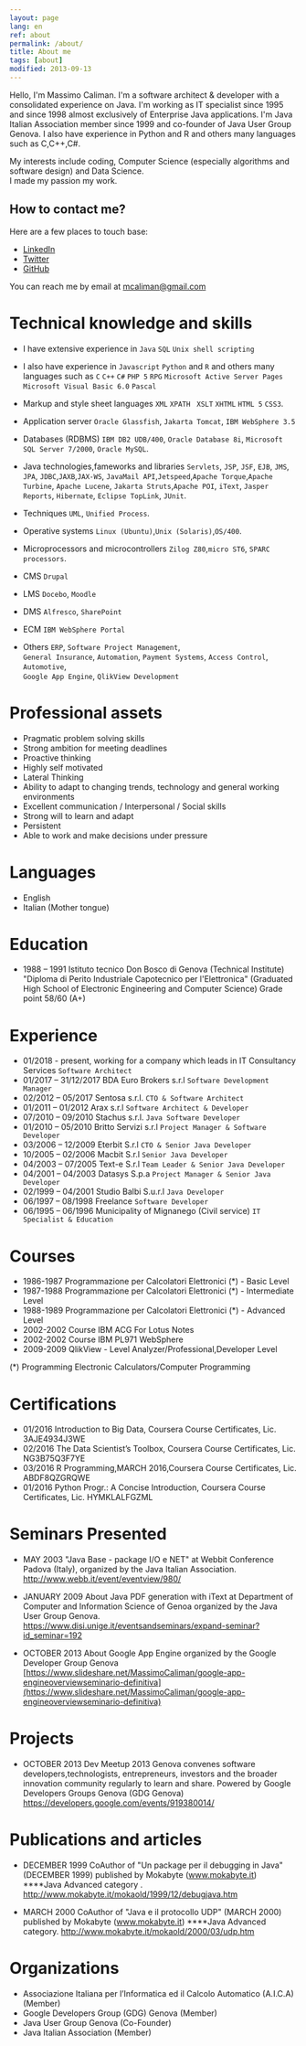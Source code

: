 ```yaml
---
layout: page
lang: en
ref: about
permalink: /about/
title: About me
tags: [about]
modified: 2013-09-13
---
```


Hello, I'm Massimo Caliman. 
I'm a software architect & developer with a consolidated experience on Java.
I'm working as IT specialist since 1995 and since 1998  almost exclusively of Enterprise Java applications. 
I'm Java Italian Association member since 1999 and co-founder of Java User Group Genova.
I also have experience in Python and R and others many languages such as C,C++,C#.

My interests include coding, Computer Science (especially algorithms and software design) and Data Science.  
I made my passion my work.

## How to contact me? 
Here are a few places to touch base:
* [LinkedIn](https://www.linkedin.com/in/mcaliman)
* [Twitter](http://twitter.com/mcaliman)
* [GitHub](https://github.com/mcaliman)

You can reach me by email at [mcaliman@gmail.com](mailto:mcaliman@gmail.com)



# Technical knowledge and skills

* I have extensive experience in `Java` `SQL` `Unix shell scripting`

* I also have experience in `Javascript` `Python` and `R` and others many languages such as `C` `C++` `C#` `PHP 5` `RPG` `Microsoft Active Server Pages` `Microsoft Visual Basic 6.0` `Pascal`

* Markup and style sheet languages 
`XML` `XPATH ` `XSLT` `XHTML` `HTML 5` `CSS3`.
* Application server
`Oracle Glassfish`, `Jakarta Tomcat`, `IBM WebSphere 3.5`

* Databases (RDBMS)
`IBM DB2 UDB/400`, `Oracle Database 8i`, `Microsoft SQL Server 7/2000`, `Oracle MySQL`. 

* Java technologies,fameworks and libraries
`Servlets`, `JSP`, `JSF`, `EJB`, `JMS`, `JPA`, `JDBC`,`JAXB`,`JAX-WS`, `JavaMail API`,`Jetspeed`,`Apache Torque`,`Apache Turbine`, `Apache Lucene`, `Jakarta Struts`,`Apache POI`, `iText`, `Jasper Reports`, `Hibernate`, `Eclipse TopLink`, `JUnit`.

* Techniques
`UML`, `Unified Process`.

* Operative systems
`Linux (Ubuntu)`,`Unix (Solaris)`,`OS/400`.

* Microprocessors and microcontrollers
`Zilog Z80`,`micro ST6`, `SPARC processors`.

* CMS
`Drupal` 
* LMS
`Docebo`, `Moodle`
* DMS 
`Alfresco`, `SharePoint`
* ECM
`IBM WebSphere Portal`   


* Others
`ERP`, `Software Project Management`,  
`General Insurance`, 
`Automation`, 
`Payment Systems`, 
`Access Control`, 
`Automotive`,  
`Google App Engine`, 
`QlikView Development` 

# Professional assets
* Pragmatic problem solving skills 
* Strong ambition for meeting deadlines 
* Proactive thinking 
* Highly self motivated
* Lateral Thinking 
* Ability to adapt to changing trends, technology and general working environments
* Excellent communication / Interpersonal / Social skills 
* Strong will to learn and adapt 
* Persistent 
* Able to work and make decisions under pressure

# Languages
* English
* Italian (Mother tongue)


# Education
* 1988 – 1991 Istituto tecnico Don Bosco di Genova (Technical Institute) 
"Diploma di Perito Industriale Capotecnico per l'Elettronica"
(Graduated High School of Electronic Engineering and Computer Science)
Grade point 58/60 (A+)


# Experience
* 01/2018 - present, working for a company which leads in IT Consultancy Services `Software Architect`
* 01/2017 – 31/12/2017 BDA Euro Brokers s.r.l `Software Development Manager` 
* 02/2012 – 05/2017 Sentosa s.r.l. `CTO & Software Architect` 
* 01/2011 – 01/2012 Arax s.r.l  `Software Architect & Developer `
* 07/2010 – 09/2010 Stachus s.r.l. `Java Software Developer` 
* 01/2010 – 05/2010 Britto Servizi s.r.l `Project Manager & Software Developer`
* 03/2006 – 12/2009 Eterbit S.r.l `CTO & Senior Java Developer`
* 10/2005 – 02/2006 Macbit S.r.l `Senior Java Developer` 
* 04/2003 – 07/2005 Text-e S.r.l  `Team Leader & Senior Java Developer`
* 04/2001 – 04/2003 Datasys S.p.a `Project Manager & Senior Java Developer` 
* 02/1999 – 04/2001 Studio Balbi S.u.r.l `Java Developer` 
* 06/1997 – 08/1998 Freelance `Software Developer`        
* 06/1995 – 06/1996 Municipality of Mignanego (Civil service) `IT Specialist & Education`

# Courses

* 1986-1987 Programmazione per Calcolatori Elettronici (*) - Basic Level
* 1987-1988 Programmazione per Calcolatori Elettronici (*) - Intermediate Level
* 1988-1989 Programmazione per Calcolatori Elettronici (*) - Advanced Level 
* 2002-2002 Course IBM ACG For Lotus Notes
* 2002-2002 Course IBM PL971 WebSphere
* 2009-2009 QlikView - Level Analyzer/Professional,Developer Level

(*) Programming Electronic Calculators/Computer Programming

# Certifications
* 01/2016 Introduction to Big Data, Coursera Course Certificates, Lic. 3AJE4934J3WE
* 02/2016 The Data Scientist’s Toolbox, Coursera Course Certificates, Lic. NG3B75Q3F7YE
* 03/2016 R Programming,MARCH 2016,Coursera Course Certificates, Lic. ABDF8QZGRQWE
* 01/2016 Python Progr.: A Concise Introduction, Coursera Course Certificates, Lic. HYMKLALFGZML


# Seminars Presented
* MAY 2003 
 "Java Base - package I/O e NET" at Webbit Conference Padova (Italy), organized by the
Java Italian Association.
http://www.webb.it/event/eventview/980/

* JANUARY 2009
About Java PDF generation with iText at Department of Computer and Information Science of Genoa organized by the Java User Group Genova.
https://www.disi.unige.it/eventsandseminars/expand-seminar?id_seminar=192

* OCTOBER 2013
About Google App Engine organized by the Google Developer Group Genova
[https://www.slideshare.net/MassimoCaliman/google-app-engineoverviewseminario-definitiva](https://www.slideshare.net/MassimoCaliman/google-app-engineoverviewseminario-definitiva)


# Projects

* OCTOBER 2013
Dev Meetup 2013 Genova convenes software developers,technologists, 
entrepreneurs, investors and the broader innovation community regularly to learn and share. 
Powered by Google Developers Groups Genova (GDG Genova)
https://developers.google.com/events/919380014/

# Publications and articles

* DECEMBER 1999
CoAuthor of "Un package per il debugging in Java" (DECEMBER 1999) 
published by Mokabyte (www.mokabyte.it) ****Java Advanced category .
http://www.mokabyte.it/mokaold/1999/12/debugjava.htm

* MARCH 2000
CoAuthor of "Java e il protocollo UDP" (MARCH 2000) 
published by Mokabyte (www.mokabyte.it) ****Java Advanced category.
http://www.mokabyte.it/mokaold/2000/03/udp.htm


# Organizations

* Associazione Italiana per l’Informatica ed il Calcolo Automatico (A.I.C.A) (Member) 
* Google Developers Group (GDG) Genova (Member)
* Java User Group Genova (Co-Founder)
* Java Italian Association (Member) 
